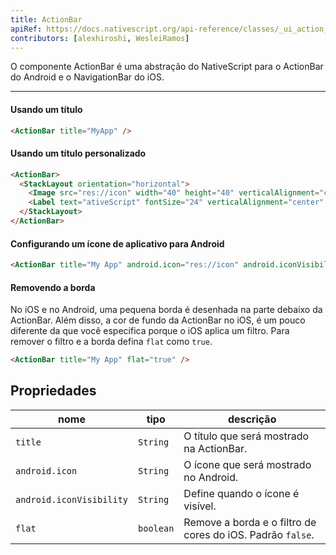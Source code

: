 ```yaml
---
title: ActionBar
apiRef: https://docs.nativescript.org/api-reference/classes/_ui_action_bar_.actionbar
contributors: [alexhiroshi, WesleiRamos]
---
```


O componente ActionBar é uma abstração do NativeScript para o ActionBar do Android e o NavigationBar do iOS.

---

#### Usando um título

```html
<ActionBar title="MyApp" />
```

#### Usando um título personalizado

```html
<ActionBar>
  <StackLayout orientation="horizontal">
    <Image src="res://icon" width="40" height="40" verticalAlignment="center" />
    <Label text="ativeScript" fontSize="24" verticalAlignment="center" />
  </StackLayout>
</ActionBar>
```

#### Configurando um ícone de aplicativo para Android

```html
<ActionBar title="My App" android.icon="res://icon" android.iconVisibility="always" />
```

#### Removendo a borda
No iOS e no Android, uma pequena borda é desenhada na parte debaixo da ActionBar.
Além disso, a cor de fundo da ActionBar no iOS, é um pouco diferente da que você especifica
porque o iOS aplica um filtro. Para remover o filtro e a borda defina `flat` como `true`.

```html
<ActionBar title="My App" flat="true" />
```

## Propriedades

| nome | tipo | descrição |
|------|------|-------------|
| `title` | `String` | O título que será mostrado na ActionBar.
| `android.icon` | `String` | O ícone que será mostrado no Android.
| `android.iconVisibility` | `String` | Define quando o ícone é visível.
| `flat` | `boolean` | Remove a borda e o filtro de cores do iOS. Padrão `false`.
